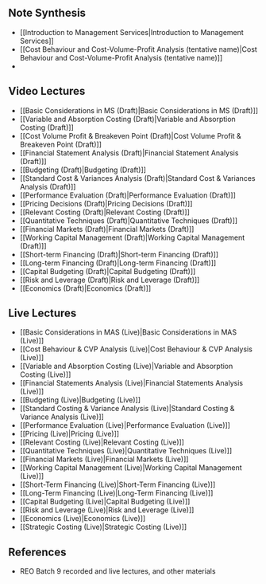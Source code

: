 ## Note Synthesis
- [[Introduction to Management Services|Introduction to Management Services]]
- [[Cost Behaviour and Cost-Volume-Profit Analysis (tentative name)|Cost Behaviour and Cost-Volume-Profit Analysis (tentative name)]]
- 

## Video Lectures
- [[Basic Considerations in MS (Draft)|Basic Considerations in MS (Draft)]]
- [[Variable and Absorption Costing (Draft)|Variable and Absorption Costing (Draft)]]
- [[Cost Volume Profit & Breakeven Point (Draft)|Cost Volume Profit & Breakeven Point (Draft)]]
- [[Financial Statement Analysis (Draft)|Financial Statement Analysis (Draft)]]
- [[Budgeting (Draft)|Budgeting (Draft)]]
- [[Standard Cost & Variances Analysis (Draft)|Standard Cost & Variances Analysis (Draft)]]
- [[Performance Evaluation (Draft)|Performance Evaluation (Draft)]]
- [[Pricing Decisions (Draft)|Pricing Decisions (Draft)]]
- [[Relevant Costing (Draft)|Relevant Costing (Draft)]]
- [[Quantitative Techniques (Draft)|Quantitative Techniques (Draft)]]
- [[Financial Markets (Draft)|Financial Markets (Draft)]]
- [[Working Capital Management (Draft)|Working Capital Management (Draft)]]
- [[Short-term Financing (Draft)|Short-term Financing (Draft)]]
- [[Long-term Financing (Draft)|Long-term Financing (Draft)]]
- [[Capital Budgeting (Draft)|Capital Budgeting (Draft)]]
- [[Risk and Leverage (Draft)|Risk and Leverage (Draft)]]
- [[Economics (Draft)|Economics (Draft)]]
## Live Lectures
- [[Basic Considerations in MAS (Live)|Basic Considerations in MAS (Live)]]
- [[Cost Behaviour & CVP Analysis (Live)|Cost Behaviour & CVP Analysis (Live)]]
- [[Variable and Absorption Costing (Live)|Variable and Absorption Costing (Live)]]
- [[Financial Statements Analysis (Live)|Financial Statements Analysis (Live)]]
- [[Budgeting (Live)|Budgeting (Live)]]
- [[Standard Costing & Variance Analysis (Live)|Standard Costing & Variance Analysis (Live)]]
- [[Performance Evaluation (Live)|Performance Evaluation (Live)]]
- [[Pricing (Live)|Pricing (Live)]]
- [[Relevant Costing (Live)|Relevant Costing (Live)]]
- [[Quantitative Techniques (Live)|Quantitative Techniques (Live)]]
- [[Financial Markets (Live)|Financial Markets (Live)]]
- [[Working Capital Management (Live)|Working Capital Management (Live)]]
- [[Short-Term Financing (Live)|Short-Term Financing (Live)]]
- [[Long-Term Financing (Live)|Long-Term Financing (Live)]]
- [[Capital Budgeting (Live)|Capital Budgeting (Live)]]
- [[Risk and Leverage (Live)|Risk and Leverage (Live)]]
- [[Economics (Live)|Economics (Live)]]
- [[Strategic Costing (Live)|Strategic Costing (Live)]]
## References
- REO Batch 9 recorded and live lectures, and other materials
